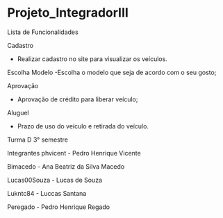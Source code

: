 # Projeto_IntegradorIII




Lista de Funcionalidades

Cadastro 
- Realizar cadastro no site para visualizar os veículos. 

Escolha Modelo
-Escolha o modelo que seja de acordo com o seu gosto;

Aprovação
- Aprovação de crédito para liberar veículo;

Aluguel 
- Prazo de uso do veículo e retirada do veículo.
 
 





















Turma D 3° semestre

Integrantes
phvicent - Pedro Henrique Vicente

Bimacedo - Ana Beatriz da Silva Macedo

Lucas00Souza - Lucas de Souza

Lukntc84 - Luccas Santana

Peregado - Pedro Henrique Regado

